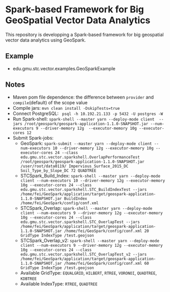 # Spark-based Framework for Big GeoSpatial Vector Data Analytics

This repository is developping a Spark-based framework for big geospatial vector data analytics
using GeoSpark.

## Example
 * edu.gmu.stc.vector.examples.GeoSparkExample


## Notes
 * Maven pom file dependence: the difference between `provider` and `compile`(default) of the scope value
 * Compile jars: `mvn clean install -DskipTests=true`
 * Connect PostgreSQL: ` psql -h 10.192.21.133 -p 5432 -U postgres -W`
 * Run Spark-shell: `spark-shell --master yarn --deploy-mode client 
   --jars /root/geospark/geospark-application-1.1.0-SNAPSHOT.jar --num-executors 9 --driver-memory 12g 
   --executor-memory 10g --executor-cores 12`
 * Submit Spark-jobs: 
    - GeoSpark: `spark-submit --master yarn --deploy-mode client --num-executors 10 --driver-memory 12g --executor-memory 10g --executor-cores 24 --class edu.gmu.stc.vector.sparkshell.OverlapPerformanceTest /root/geospark/geospark-application-1.1.0-SNAPSHOT.jar /user/root/data0119/ Impervious_Surface_2015_DC Soil_Type_by_Slope_DC 72 QUADTREE`
    - STCSpark_Build_Index: `spark-shell --master yarn --deploy-mode client --num-executors 10 --driver-memory 12g --executor-memory 10g --executor-cores 24 --class edu.gmu.stc.vector.sparkshell.STC_BuildIndexTest --jars /home/fei/GeoSpark/application/target/geospark-application-1.1.0-SNAPSHOT.jar BuildIndex /home/fei/GeoSpark/config/conf.xml`
    - STCSpark_Overlap: `spark-shell --master yarn --deploy-mode client --num-executors 9 --driver-memory 12g --executor-memory 10g --executor-cores 24 --class edu.gmu.stc.vector.sparkshell.STC_OverlapTest --jars /home/fei/GeoSpark/application/target/geospark-application-1.1.0-SNAPSHOT.jar /home/fei/GeoSpark/config/conf.xml 20 GridType IndexType /test.geojson`
    - STCSpark_Overlap_v2: `spark-shell --master yarn --deploy-mode client --num-executors 9 --driver-memory 12g --executor-memory 10g --executor-cores 24 --class edu.gmu.stc.vector.sparkshell.STC_OverlapTest_v2 --jars /home/fei/GeoSpark/application/target/geospark-application-1.1.0-SNAPSHOT.jar /home/fei/GeoSpark/config/conf.xml 60 GridType IndexType /test.geojson`
    - Available GridType: `EQUALGRID`, `HILBERT`, `RTREE`, `VORONOI`, `QUADTREE`, `KDBTREE`
    - Available IndexType: `RTREE`, `QUADTREE`
